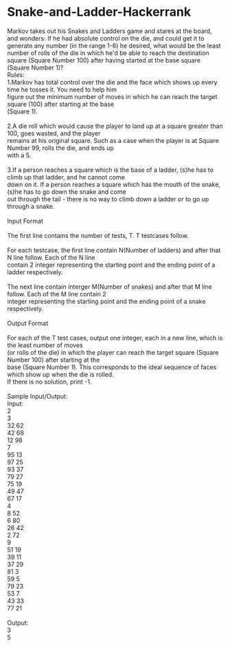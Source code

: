 # Snake-and-Ladder-Hackerrank
Markov takes out his Snakes and Ladders game and stares at the board, and wonders: If he had absolute control on the die, and could get it to generate any number (in the range 1-6) he desired, what would be the least number of rolls of the die in which he'd be able to reach the destination square (Square Number 100) after having started at the base square (Square Number 1)? 
<br>
Rules:<br>
1.Markov has total control over the die and the face which shows up every time he tosses it. You need to help him<br> figure out the minimum number of moves in which he can reach the target square (100) after starting at the base <br>
(Square 1).<br>
<br>
2.A die roll which would cause the player to land up at a square greater than 100, goes wasted, and the player<br>
remains at his original square. Such as a case when the player is at Square Number 99, rolls the die, and ends up<br>
with a 5.<br>
<br>
3.If a person reaches a square which is the base of a ladder, (s)he has to climb up that ladder, and he cannot come<br>
down on it. If a person reaches a square which has the mouth of the snake, (s)he has to go down the snake and come<br> out through the tail - there is no way to climb down a ladder or to go up through a snake.<br>
<br>
Input Format<br>
<br>
The first line contains the number of tests, T. T testcases follow.<br>
<br>
For each testcase, the first line contain N(Number of ladders) and after that N line follow. Each of the N line<br>
contain 2 integer representing the starting point and the ending point of a ladder respectively.<br>
<br>
The next line contain interger M(Number of snakes) and after that M line follow. Each of the M line contain 2<br>
integer representing the starting point and the ending point of a snake respectively.<br>
<br>
Output Format<br>
<br>
For each of the T test cases, output one integer, each in a new line, which is the least number of moves<br>
(or rolls of the die) in which the player can reach the target square (Square Number 100) after starting at the<br>
base (Square Number 1). This corresponds to the ideal sequence of faces which show up when the die is rolled.<br>
If there is no solution, print -1. <br>
<br>
Sample Input/Output:<br>
Input:<br>
2<br>
3<br>
32 62<br>
42 68<br>
12 98<br>
7<br>
95 13<br>
97 25<br>
93 37<br>
79 27<br>
75 19<br>
49 47<br>
67 17<br>
4<br>
8 52<br>
6 80<br>
26 42<br>
2 72<br>
9<br>
51 19<br>
39 11<br>
37 29<br>
81 3<br>
59 5<br>
79 23<br>
53 7<br>
43 33<br>
77 21 <br>
<br>
Output:<br>
3<br>
5<br>
<br>
